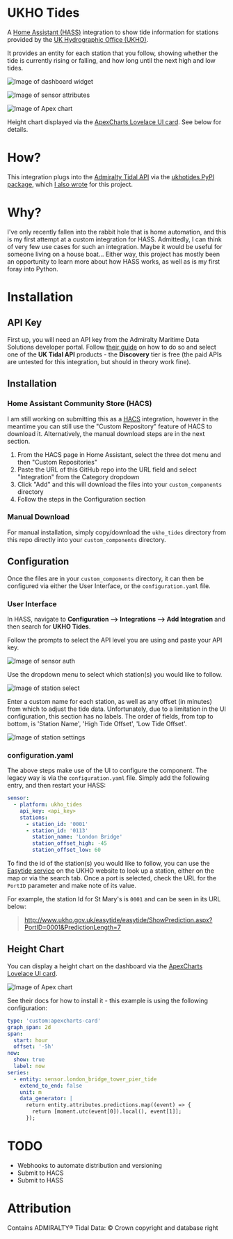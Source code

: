 # UKHO Tides

A [Home Assistant (HASS)](https://www.home-assistant.io/) integration to show tide information for stations provided by the [UK Hydrographic Office (UKHO)](https://www.admiralty.co.uk/ukho/About-Us).

It provides an entity for each station that you follow, showing whether the tide is currently rising or falling, and how long until the next high and low tides.

![Image of dashboard widget](https://raw.githubusercontent.com/ianByrne/HASS-ukho_tides/main/docs/card.PNG)

![Image of sensor attributes](https://raw.githubusercontent.com/ianByrne/HASS-ukho_tides/main/docs/attributes.PNG)

![Image of Apex chart](https://raw.githubusercontent.com/ianByrne/HASS-ukho_tides/main/docs/apex_chart.PNG)

Height chart displayed via the [ApexCharts Lovelace UI card](https://github.com/RomRider/apexcharts-card). See below for details.

# How?

This integration plugs into the [Admiralty Tidal API](https://admiraltyapi.portal.azure-api.net/) via the [ukhotides PyPI package](https://pypi.org/project/ukhotides/), which [I also wrote](https://github.com/ianByrne/PyPI-ukhotides) for this project.

# Why?

I've only recently fallen into the rabbit hole that is home automation, and this is my first attempt at a custom integration for HASS. Admittedly, I can think of very few use cases for such an integration. Maybe it would be useful for someone living on a house boat... Either way, this project has mostly been an opportunity to learn more about how HASS works, as well as is my first foray into Python.

# Installation

## API Key

First up, you will need an API key from the Admiralty Maritime Data Solutions developer portal. Follow [their guide](https://admiraltyapi.portal.azure-api.net/docs/startup) on how to do so and select one of the **UK Tidal API** products - the **Discovery** tier is free (the paid APIs are untested for this integration, but should in theory work fine).

## Installation

### Home Assistant Community Store (HACS)

I am still working on submitting this as a [HACS](https://hacs.xyz/) integration, however in the meantime you can still use the "Custom Repository" feature of HACS to download it. Alternatively, the manual download steps are in the next section.

1. From the HACS page in Home Assistant, select the three dot menu and then "Custom Repositories"
2. Paste the URL of this GitHub repo into the URL field and select "Integration" from the Category dropdown
3. Click "Add" and this will download the files into your `custom_components` directory
4. Follow the steps in the Configuration section

### Manual Download

For manual installation, simply copy/download the `ukho_tides` directory from this repo directly into your `custom_components` directory.

## Configuration

Once the files are in your `custom_components` directory, it can then be configured via either the User Interface, or the `configuration.yaml` file.

### User Interface

In HASS, navigate to **Configuration --> Integrations --> Add Integration** and then search for **UKHO Tides**.

Follow the prompts to select the API level you are using and paste your API key.

![Image of sensor auth](https://raw.githubusercontent.com/ianByrne/HASS-ukho_tides/main/docs/auth.PNG)

Use the dropdown menu to select which station(s) you would like to follow.

![Image of station select](https://raw.githubusercontent.com/ianByrne/HASS-ukho_tides/main/docs/station_select.PNG)

Enter a custom name for each station, as well as any offset (in minutes) from which to adjust the tide data. Unfortunately, due to a limitation in the UI configuration, this section has no labels. The order of fields, from top to bottom, is 'Station Name', 'High Tide Offset', 'Low Tide Offset'.

![Image of station settings](https://raw.githubusercontent.com/ianByrne/HASS-ukho_tides/main/docs/station_settings.PNG)

### configuration.yaml

The above steps make use of the UI to configure the component. The legacy way is via the `configuration.yaml` file. Simply add the following entry, and then restart your HASS:

```yaml
sensor:
  - platform: ukho_tides
    api_key: <api_key>
    stations:
      - station_id: '0001'
      - station_id: '0113'
        station_name: 'London Bridge'
        station_offset_high: -45
        station_offset_low: 60
```

To find the id of the station(s) you would like to follow, you can use the [Easytide service](http://www.ukho.gov.uk/Easytide/easytide/SelectPort.aspx) on the UKHO website to look up a station, either on the map or via the search tab. Once a port is selected, check the URL for the `PortID` parameter and make note of its value.

For example, the station Id for St Mary's is `0001` and can be seen in its URL below:

> http://www.ukho.gov.uk/easytide/easytide/ShowPrediction.aspx?PortID=0001&PredictionLength=7

## Height Chart

You can display a height chart on the dashboard via the [ApexCharts Lovelace UI card](https://github.com/RomRider/apexcharts-card).

![Image of Apex chart](https://raw.githubusercontent.com/ianByrne/HASS-ukho_tides/main/docs/apex_chart.PNG)

See their docs for how to install it - this example is using the following configuration:

```yaml
type: 'custom:apexcharts-card'
graph_span: 2d
span:
  start: hour
  offset: '-5h'
now:
  show: true
  label: now
series:
  - entity: sensor.london_bridge_tower_pier_tide
    extend_to_end: false
    unit: m
    data_generator: |
      return entity.attributes.predictions.map((event) => {
        return [moment.utc(event[0]).local(), event[1]];
      });
```

# TODO

- Webhooks to automate distribution and versioning
- Submit to HACS
- Submit to HASS

# Attribution

Contains ADMIRALTY® Tidal Data: © Crown copyright and database right